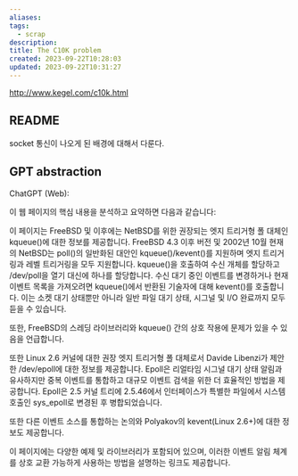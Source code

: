 ```yaml
---
aliases: 
tags:
  - scrap
description: 
title: The C10K problem
created: 2023-09-22T10:28:03
updated: 2023-09-22T10:31:27
---
```

<http://www.kegel.com/c10k.html>

## README

socket 통신이 나오게 된 배경에 대해서 다룬다.

## GPT abstraction

ChatGPT (Web):

이 웹 페이지의 핵심 내용을 분석하고 요약하면 다음과 같습니다:

이 페이지는 FreeBSD 및 이후에는 NetBSD를 위한 권장되는 엣지 트리거형 폴 대체인 kqueue()에 대한 정보를 제공합니다. FreeBSD 4.3 이후 버전 및 2002년 10월 현재의 NetBSD는 poll()의 일반화된 대안인 kqueue()/kevent()를 지원하며 엣지 트리거링과 레벨 트리거링을 모두 지원합니다. kqueue()을 호출하여 수신 개체를 할당하고 /dev/poll을 열기 대신에 하나를 할당합니다. 수신 대기 중인 이벤트를 변경하거나 현재 이벤트 목록을 가져오려면 kqueue()에서 반환된 기술자에 대해 kevent()를 호출합니다. 이는 소켓 대기 상태뿐만 아니라 일반 파일 대기 상태, 시그널 및 I/O 완료까지 모두 듣을 수 있습니다.

또한, FreeBSD의 스레딩 라이브러리와 kqueue() 간의 상호 작용에 문제가 있을 수 있음을 언급합니다.

또한 Linux 2.6 커널에 대한 권장 엣지 트리거형 폴 대체로서 Davide Libenzi가 제안한 /dev/epoll에 대한 정보를 제공합니다. Epoll은 리얼타임 시그널 대기 상태 알림과 유사하지만 중복 이벤트를 통합하고 대규모 이벤트 검색을 위한 더 효율적인 방법을 제공합니다. Epoll은 2.5 커널 트리에 2.5.46에서 인터페이스가 특별한 파일에서 시스템 호출인 sys_epoll로 변경된 후 병합되었습니다.

또한 다른 이벤트 소스를 통합하는 논의와 Polyakov의 kevent(Linux 2.6+)에 대한 정보도 제공합니다.

이 페이지에는 다양한 예제 및 라이브러리가 포함되어 있으며, 이러한 이벤트 알림 체계를 상호 교환 가능하게 사용하는 방법을 설명하는 링크도 제공합니다.
